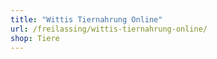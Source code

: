 ```yaml
---
title: "Wittis Tiernahrung Online"
url: /freilassing/wittis-tiernahrung-online/
shop: Tiere
---
```

